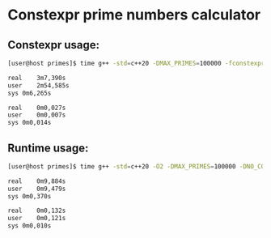 # Constexpr prime numbers calculator
## Constexpr usage:  
```bash
[user@host primes]$ time g++ -std=c++20 -DMAX_PRIMES=100000 -fconstexpr-ops-limit=100000000000 primes.cpp && time ./a.out>./primes.dat

real	3m7,390s
user	2m54,585s
sys	0m6,265s

real	0m0,027s
user	0m0,007s
sys	0m0,014s
```  
## Runtime usage:  
```bash
[user@host primes]$ time g++ -std=c++20 -O2 -DMAX_PRIMES=100000 -DNO_CONSTEXPR_PRIMES primes.cpp && time ./a.out>./primes.dat

real	0m9,884s
user	0m9,479s
sys	0m0,370s

real	0m0,132s
user	0m0,121s
sys	0m0,010s
```
